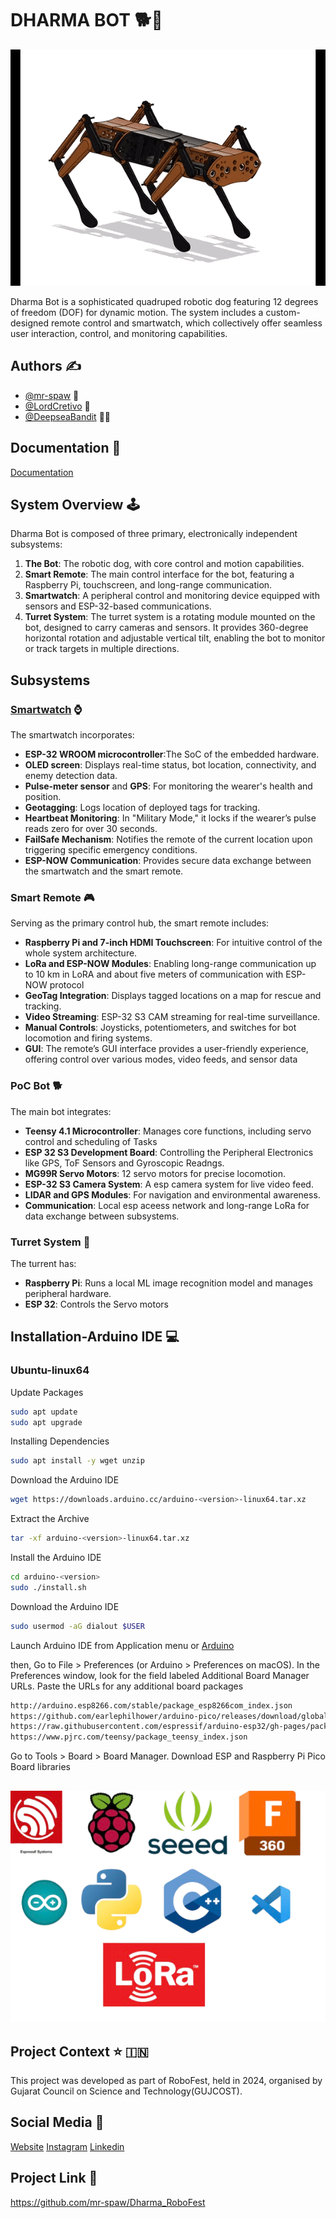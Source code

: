 # DHARMA BOT :dog2::robot:
![display_image](icons/dog.gif)

Dharma Bot is a sophisticated quadruped robotic dog featuring 12 degrees of freedom (DOF) for dynamic motion. The system includes a custom-designed remote control and smartwatch, which collectively offer seamless user interaction, control, and monitoring capabilities.

## Authors :writing_hand:

- [@mr-spaw](https://github.com/mr-spaw) :space_invader:
- [@LordCretivo](https://github.com/LordCretivo) :teddy_bear:
- [@DeepseaBandit](https://github.com/DeepseaBandit) :merman:

## Documentation :notebook_with_decorative_cover:

[Documentation](https://docs.google.com/document/d/14A3U6bSW9qBQt6sxEBGoiQTC8-wSntHT5azrs7TC3jw/edit?usp=sharing)

## System Overview :joystick: 
Dharma Bot is composed of three primary, electronically independent subsystems:
1. **The Bot**: The robotic dog, with core control and motion capabilities.
2. **Smart Remote**: The main control interface for the bot, featuring a Raspberry Pi, touchscreen, and long-range communication.
3. **Smartwatch**: A peripheral control and monitoring device equipped with sensors and ESP-32-based communications.
4. **Turret System**: The turret system is a rotating module mounted on the bot, designed to carry cameras and sensors. It provides 360-degree horizontal rotation and adjustable vertical tilt, enabling the bot to monitor or track targets in multiple directions.

## Subsystems

### [Smartwatch](Firmware/Utility_Watch/watch.md) :watch:
The smartwatch incorporates:
- **ESP-32 WROOM microcontroller**:The SoC of the embedded hardware.
- **OLED screen**: Displays real-time status, bot location, connectivity, and enemy detection data.
- **Pulse-meter sensor** and **GPS**: For monitoring the wearer's health and position.
- **Geotagging**: Logs location of deployed tags for tracking.
- **Heartbeat Monitoring**: In "Military Mode," it locks if the wearer’s pulse reads zero for over 30 seconds.
- **FailSafe Mechanism**: Notifies the remote of the current location upon triggering specific emergency conditions.
- **ESP-NOW Communication**: Provides secure data exchange between the smartwatch and the smart remote.


### Smart Remote  :video_game:
Serving as the primary control hub, the smart remote includes:
- **Raspberry Pi and 7-inch HDMI Touchscreen**: For intuitive control of the whole system architecture.
- **LoRa and ESP-NOW Modules**: Enabling long-range communication up to 10 km in LoRA and about five meters of communication with ESP-NOW protocol
- **GeoTag Integration**: Displays tagged locations on a map for rescue and tracking.
- **Video Streaming**: ESP-32 S3 CAM streaming for real-time surveillance.
- **Manual Controls**: Joysticks, potentiometers, and switches for bot locomotion and firing systems.
- **GUI**: The remote’s GUI interface provides a user-friendly experience, offering control over various modes, video feeds, and sensor data

### PoC Bot :dog2:
The main bot integrates:
- **Teensy 4.1 Microcontroller**: Manages core functions, including servo control and scheduling of Tasks
- **ESP 32 S3 Development Board**: Controlling the Peripheral Electronics like GPS, ToF Sensors and Gyroscopic Readngs.
- **MG99R Servo Motors**: 12 servo motors for precise locomotion.
- **ESP-32 S3 Camera System**: A esp camera system for live video feed.
- **LIDAR and GPS Modules**: For navigation and environmental awareness.
- **Communication**:  Local esp aceess network and long-range LoRa for data exchange between subsystems.

### Turret System :gun:
The turrent has:
- **Raspberry Pi**: Runs a local ML image recognition model and manages peripheral hardware.
- **ESP 32**: Controls the Servo motors

## Installation-Arduino IDE :computer:

### Ubuntu-linux64

Update Packages

```bash
sudo apt update
sudo apt upgrade
```

Installing Dependencies
```bash
sudo apt install -y wget unzip
```

Download the Arduino IDE
```bash
wget https://downloads.arduino.cc/arduino-<version>-linux64.tar.xz
```

Extract the Archive
```bash
tar -xf arduino-<version>-linux64.tar.xz
```

Install the Arduino IDE
```bash
cd arduino-<version>
sudo ./install.sh
```

Download the Arduino IDE
```bash
sudo usermod -aG dialout $USER
```

Launch Arduino IDE from Application menu or
[Arduino](https://www.arduino.cc/en/software)

then,
Go to File > Preferences (or Arduino > Preferences on macOS).
In the Preferences window, look for the field labeled Additional Board Manager URLs.
Paste the URLs for any additional board packages

```bash
http://arduino.esp8266.com/stable/package_esp8266com_index.json
https://github.com/earlephilhower/arduino-pico/releases/download/global/package_rp2040_index.json
https://raw.githubusercontent.com/espressif/arduino-esp32/gh-pages/package_esp32_index.json
https://www.pjrc.com/teensy/package_teensy_index.json
```
Go to Tools > Board > Board Manager.
Download ESP and Raspberry Pi Pico Board libraries
## 
![software_used](icons/softwares.png)

## Project Context :star: :india:
This project was developed as part of RoboFest, held in 2024, organised by Gujarat Council on Science and Technology(GUJCOST).

## Social Media :star2:
[Website](https://krs.kiit.ac.in)
[Instagram](https://www.instagram.com/kiit_robotics.society?utm_source=ig_web_button_share_sheet&igsh=ZDNlZDc0MzIxNw==)
[Linkedin](https://www.linkedin.com/company/kiit-robotics-society-bbsr/mycompany/)

## Project Link :link:
https://github.com/mr-spaw/Dharma_RoboFest
